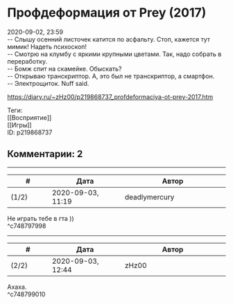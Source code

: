 Профдеформация от Prey (2017)
=============================

  
2020-09-02, 23:59  
 -- Слышу осенний листочек катится по асфальту. Стоп, кажется тут мимик! Надеть психоскоп!   
 -- Смотрю на клумбу с яркими крупными цветами. Так, надо собрать в переработку.   
 -- Бомж спит на скамейке. Обыскать?   
 -- Открываю транскриптор. А, это был не транскриптор, а смартфон.   
 -- Электрощиток. Nuff said.   
  
<https://diary.ru/~zHz00/p219868737_profdeformaciya-ot-prey-2017.htm>  
  
Теги:  
[[Восприятие]]  
[[Игры]]  
ID: p219868737  


Комментарии: 2
--------------

  


---



|         #         |              Дата              |                     Автор                     |           ID           |
| --- | --- | --- | --- |
| (1/2) | 2020-09-03, 11:19 | deadlymercury | c748797998 |

  
 Не играть тебе в гта ))   
 ^c748797998

---



|         #         |              Дата              |                     Автор                     |           ID           |
| --- | --- | --- | --- |
| (2/2) | 2020-09-03, 12:44 | zHz00 | c748799010 |

  
 Ахаха.   
 ^c748799010